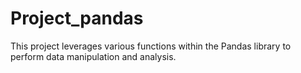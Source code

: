 # Project_pandas
This project leverages various functions within the Pandas library to perform data manipulation and analysis.
